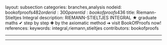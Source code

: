 layout: subsection
categories: branches,analysis
nodeid: bookofproofs$482
orderid: 300
parentid: bookofproofs$436
title: Riemann-Stieltjes Integral
description: RIEMANN-STIELTJES INTEGRAL &#9733; graduate maths &#10004; step by step &#10010; by the axiomatic method &#10140; visit BookOfProofs now!
references: 
keywords: integral,riemann,stieltjes
contributors: bookofproofs

---


---



